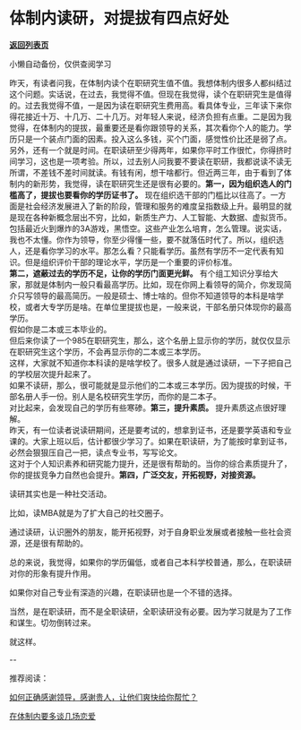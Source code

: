 # 体制内读研，对提拔有四点好处

[**返回列表页**](/gzh/费曼的小茶馆)

小懒自动备份，仅供查阅学习

昨天，有读者问我，在体制内读个在职研究生值不值。我想体制内很多人都纠结过这个问题。实话说，在过去，我觉得不值。但现在我觉得，读个在职研究生是值得的。过去我觉得不值，一是因为读在职研究生费用高。看具体专业，三年读下来你得花接近十万、十几万、二十几万。对年轻人来说，经济负担有点重。二是因为我觉得，在体制内的提拔，最重要还是看你跟领导的关系，其次看你个人的能力。学历只是一个装点门面的因素。投入这么多钱，买个门面，感觉性价比还是弱了点。另外，还有一个就是时间。在职读研至少得两年，如果你平时工作很忙，你得挤时间学习，这也是一项考验。所以，过去别人问我要不要读在职研，我都说读不读无所谓，不差钱不差时间就读。有钱有闲，想干啥都行。但近两三年，由于看到了体制内的新形势，我觉得，读在职研究生还是很有必要的。**第一，因为组织选人的门槛高了，提拔也要看你的学历证书了。**
现在组织选干部的门槛比以往高了。一方面是社会经济发展进入了新的阶段，管理和服务的难度呈指数级上升。最明显的就是现在各种新概念层出不穷，比如，新质生产力、人工智能、大数据、虚拟货币。包括最近火到爆炸的3A游戏，黑悟空。这些产业怎么培育，怎么管理。说实话，我也不太懂。你作为领导，你至少得懂一些，要不就落伍时代了。所以，组织选人，还是看你学习的水平。那怎么看？只能看学历。虽然有学历不一定代表有知识。但是组织评价干部的理论水平，学历是一个重要的评价标准。  
**第二，遮蔽过去的学历不足，让你的学历门面更光鲜。**
有个组工知识分享给大家，那就是体制内一般只看最高学历。比如，现在你网上看领导的简介，你发现简介只写领导的最高简历。一般是硕士、博士啥的。但你不知道领导的本科是啥学校，或者大专学历是啥。在单位里提拔也是，一般来说，干部名册只体现你的最高学历。  
假如你是二本或三本毕业的。  
但后来你读了一个985在职研究生，那么，这个名册上显示你的学历，就仅仅显示在职研究生这个学历，不会再显示你的二本或三本学历。  
这样，大家就不知道你本科读的是啥学校了。很多人就是通过读研，一下子把自己的学校层次提升起来了。  
如果不读研，那么，很可能就是显示他们的二本或三本学历。因为提拔的时候，干部名册人手一份。别人是名校研究生学历，而你的是二本子。  
对比起来，会发现自己的学历有些寒碜。**第三，提升素质。** 提升素质这点很好理解。  
昨天，有一位读者说读研期间，还是要考试的，想拿到证书，还是要学英语和专业课的。大家上班以后，估计都很少学习了。如果在职读研，为了能按时拿到证书，必然会狠狠压自己一把，读点专业书，写写论文。  
这对于个人知识素养和研究能力提升，还是很有帮助的。当你的综合素质提升了，你的提拔竞争力自然也会提升。**第四，广泛交友，开拓视野，对接资源。**

读研其实也是一种社交活动。

比如，读MBA就是为了扩大自己的社交圈子。

通过读研，认识圈外的朋友，能开拓视野，对于自身职业发展或者接触一些社会资源，还是很有帮助的。  

总的来说，我觉得，如果你的学历偏低，或者自己本科学校普通，那么，在职读研对你的形象有提升作用。  

如果你对自己专业有深造的兴趣，在职读研也是一个不错的选择。

当然，是在职读研，而不是全职读研，全职读研没有必要。因为学习就是为了工作和谋生。切勿倒转过来。  

就这样。

\--  

推荐阅读：  

[如何正确感谢领导，感谢贵人，让他们爽快给你帮忙？](http://mp.weixin.qq.com/s?__biz=Mzk0MzcyOTA5Ng==&mid=2247487860&idx=2&sn=78eef448e1e59e26e960dfb34c46a6b9&chksm=c32e21d3f459a8c598c43f2491e1a1b683024cf9861b15a74f871f28104cb394840a37dce5d7&scene=21#wechat_redirect)  

[在体制内要多谈几场恋爱](http://mp.weixin.qq.com/s?__biz=Mzk0MzcyOTA5Ng==&mid=2247487822&idx=1&sn=14ea35068ee608100b398fee09986fe1&chksm=c32e21e9f459a8ffe8b5b3297851c2c485ee809cd1e6ea6c7334da1acee383ead867c85df2fb&scene=21#wechat_redirect)  

